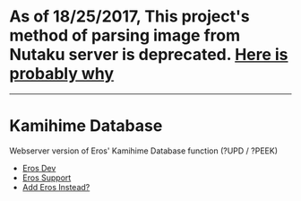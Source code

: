 # As of 18/25/2017, This project's method of parsing image from Nutaku server is deprecated. [Here is probably why](https://i.imgur.com/HlEQFwI.png)
---
# Kamihime Database

Webserver version of Eros' Kamihime Database function (?UPD / ?PEEK)

* [Eros Dev](http://erosdev.thegzm.space)
* [Eros Support](http://support.thegzm.space)
* [Add Eros Instead?](http://addbot.thegzm.space)